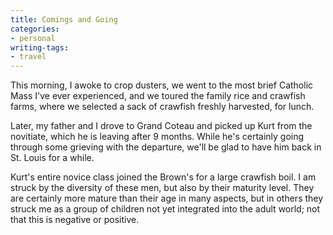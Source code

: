 ```yaml
---
title: Comings and Going
categories:
- personal
writing-tags:
- travel
---
```


This morning, I awoke to crop dusters, we went to the most brief Catholic Mass I've ever experienced, and we toured the family rice and crawfish farms, where we selected a sack of crawfish freshly harvested, for lunch.

Later, my father and I drove to Grand Coteau and picked up Kurt from the novitiate, which he is leaving after 9 months.  While he's certainly going through some grieving with the departure, we'll be glad to have him back in St. Louis for a while.

Kurt's entire novice class joined the Brown's for a large crawfish boil.  I am struck by the diversity of these men, but also by their maturity level.  They are certainly more mature than their age in many aspects, but in others they struck me as a group of children not yet integrated into the adult world; not that this is negative or positive.
